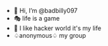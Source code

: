 - 👋 Hi, I’m @badbilly097
- 🎭 life is a game 
- 🔱 I like hacker world it's my life
- ♤anonymous♤ my group 
